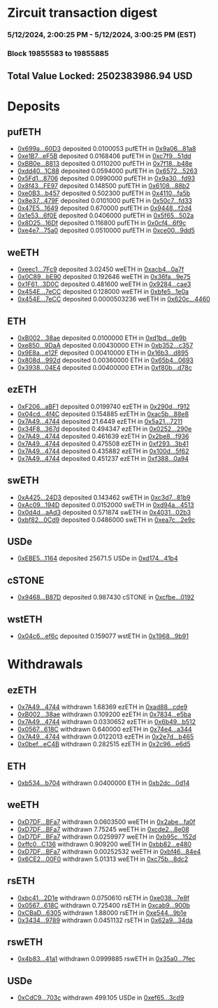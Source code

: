 # Zircuit transaction digest
### 5/12/2024, 2:00:25 PM - 5/12/2024, 3:00:25 PM (EST)
### Block 19855583 to 19855885

## Total Value Locked: 2502383986.94 USD

# Deposits
## pufETH
- [0x699a...60D3](https://etherscan.io/address/0x699adA286Db1430804D47921AA6C0872383060D3) deposited 0.0100053 pufETH in [0x9a06...81a8](https://etherscan.io/tx/0x699adA286Db1430804D47921AA6C0872383060D3)
- [0xe1B7...eF5B](https://etherscan.io/address/0xe1B74EA4b52b8e4317086B6A419C211e11D1eF5B) deposited 0.0168406 pufETH in [0xc7f9...51dd](https://etherscan.io/tx/0xe1B74EA4b52b8e4317086B6A419C211e11D1eF5B)
- [0xBB0e...8813](https://etherscan.io/address/0xBB0e102fdF87A898F16335749fe0a3C041cC8813) deposited 0.0110200 pufETH in [0x7f18...b48e](https://etherscan.io/tx/0xBB0e102fdF87A898F16335749fe0a3C041cC8813)
- [0xdd40...1C88](https://etherscan.io/address/0xdd4098207aF1d675B690053F0057A5d97D8B1C88) deposited 0.0594000 pufETH in [0x6572...5263](https://etherscan.io/tx/0xdd4098207aF1d675B690053F0057A5d97D8B1C88)
- [0x5Fd1...8706](https://etherscan.io/address/0x5Fd1CB7a290F52C4F9CF0099abB8fcabA5798706) deposited 0.0990000 pufETH in [0x9a30...fd93](https://etherscan.io/tx/0x5Fd1CB7a290F52C4F9CF0099abB8fcabA5798706)
- [0x8f43...FE97](https://etherscan.io/address/0x8f43456Ff5Da35b810d41A9a2D4cD3ec1789FE97) deposited 0.148500 pufETH in [0x6108...88b2](https://etherscan.io/tx/0x8f43456Ff5Da35b810d41A9a2D4cD3ec1789FE97)
- [0xe0B3...b457](https://etherscan.io/address/0xe0B3B69212aAA756f5e2b7D0100e379E0E21b457) deposited 0.502300 pufETH in [0x4110...fa5b](https://etherscan.io/tx/0xe0B3B69212aAA756f5e2b7D0100e379E0E21b457)
- [0x8e37...479F](https://etherscan.io/address/0x8e37F7500622d76812a5eAa2E74107AFAABb479F) deposited 0.0101000 pufETH in [0x50c7...fd33](https://etherscan.io/tx/0x8e37F7500622d76812a5eAa2E74107AFAABb479F)
- [0x47E5...1649](https://etherscan.io/address/0x47E50ede5bD90340a18f24cCE004bd4f5aEa1649) deposited 0.670000 pufETH in [0x9448...f2d4](https://etherscan.io/tx/0x47E50ede5bD90340a18f24cCE004bd4f5aEa1649)
- [0x1e53...6f0E](https://etherscan.io/address/0x1e53f4baa7dC5a7bEb1600972b49429e41756f0E) deposited 0.0406000 pufETH in [0x5f65...502a](https://etherscan.io/tx/0x1e53f4baa7dC5a7bEb1600972b49429e41756f0E)
- [0x8D25...16Df](https://etherscan.io/address/0x8D25c9fA1f4D4383747cba54905D7C8Fb0b716Df) deposited 0.116800 pufETH in [0x0cf4...6f9c](https://etherscan.io/tx/0x8D25c9fA1f4D4383747cba54905D7C8Fb0b716Df)
- [0xe4e7...75a0](https://etherscan.io/address/0xe4e7B609b04e779185EFF359eB46BCA5ef0b75a0) deposited 0.0510000 pufETH in [0xce00...9dd5](https://etherscan.io/tx/0xe4e7B609b04e779185EFF359eB46BCA5ef0b75a0)
## weETH
- [0xeec1...7Fc9](https://etherscan.io/address/0xeec193a23755897ffbb4aEEF52b84d567d207Fc9) deposited 3.02450 weETH in [0xacb4...0a7f](https://etherscan.io/tx/0xeec193a23755897ffbb4aEEF52b84d567d207Fc9)
- [0x0C89...bE90](https://etherscan.io/address/0x0C89120381EcACe4aE634Dff0574AedA4bf7bE90) deposited 0.192646 weETH in [0x36fa...9e75](https://etherscan.io/tx/0x0C89120381EcACe4aE634Dff0574AedA4bf7bE90)
- [0x1F61...3D0C](https://etherscan.io/address/0x1F61b4eA0b4d1372E9e16141Ed121C0615e53D0C) deposited 0.481600 weETH in [0x9284...cae3](https://etherscan.io/tx/0x1F61b4eA0b4d1372E9e16141Ed121C0615e53D0C)
- [0x454E...7eCC](https://etherscan.io/address/0x454EC6f5f4F40be6bB74B2856d7fE44BA4497eCC) deposited 0.128000 weETH in [0xbfe5...1e0a](https://etherscan.io/tx/0x454EC6f5f4F40be6bB74B2856d7fE44BA4497eCC)
- [0x454E...7eCC](https://etherscan.io/address/0x454EC6f5f4F40be6bB74B2856d7fE44BA4497eCC) deposited 0.0000503236 weETH in [0x620c...4460](https://etherscan.io/tx/0x454EC6f5f4F40be6bB74B2856d7fE44BA4497eCC)
## ETH
- [0xB002...38ae](https://etherscan.io/address/0xB002c0Abd728C30510A13e1DB1aaED0C140e38ae) deposited 0.0100000 ETH in [0xd1bd...de9b](https://etherscan.io/tx/0xB002c0Abd728C30510A13e1DB1aaED0C140e38ae)
- [0xe850...9DaA](https://etherscan.io/address/0xe85030771DD27FdaC2d185F46981F0dcD7439DaA) deposited 0.00430000 ETH in [0xb352...c357](https://etherscan.io/tx/0xe85030771DD27FdaC2d185F46981F0dcD7439DaA)
- [0x9E8a...e12F](https://etherscan.io/address/0x9E8a6B21912642D154D2D40d3180aFdd0768e12F) deposited 0.00410000 ETH in [0x16b3...d895](https://etherscan.io/tx/0x9E8a6B21912642D154D2D40d3180aFdd0768e12F)
- [0x808d...992d](https://etherscan.io/address/0x808d0B7e927C81b7c1F6b1D1E02F95Ae8b7e992d) deposited 0.00360000 ETH in [0x65b4...0693](https://etherscan.io/tx/0x808d0B7e927C81b7c1F6b1D1E02F95Ae8b7e992d)
- [0x3938...04E4](https://etherscan.io/address/0x39389901FCab1d02Bd0C23f15BE6Bb3B4d5104E4) deposited 0.00400000 ETH in [0xf80b...d78c](https://etherscan.io/tx/0x39389901FCab1d02Bd0C23f15BE6Bb3B4d5104E4)
## ezETH
- [0xF206...aBF1](https://etherscan.io/address/0xF206dfd5b7a40FB4f016e5903478ef1a448CaBF1) deposited 0.0199740 ezETH in [0x290d...f912](https://etherscan.io/tx/0xF206dfd5b7a40FB4f016e5903478ef1a448CaBF1)
- [0x04cd...4f4C](https://etherscan.io/address/0x04cd417E86d344B8088C308Bda2Fa00663314f4C) deposited 0.154885 ezETH in [0xac5b...88e8](https://etherscan.io/tx/0x04cd417E86d344B8088C308Bda2Fa00663314f4C)
- [0x7A49...4744](https://etherscan.io/address/0x7A493Be5c2ce014cD049Bf178a1ac0Db1B434744) deposited 21.6449 ezETH in [0x5a21...7211](https://etherscan.io/tx/0x7A493Be5c2ce014cD049Bf178a1ac0Db1B434744)
- [0x34F8...367d](https://etherscan.io/address/0x34F864a7051868Bd8dFc8292f68b8A574C32367d) deposited 0.494347 ezETH in [0x0252...290e](https://etherscan.io/tx/0x34F864a7051868Bd8dFc8292f68b8A574C32367d)
- [0x7A49...4744](https://etherscan.io/address/0x7A493Be5c2ce014cD049Bf178a1ac0Db1B434744) deposited 0.461639 ezETH in [0x2be8...f936](https://etherscan.io/tx/0x7A493Be5c2ce014cD049Bf178a1ac0Db1B434744)
- [0x7A49...4744](https://etherscan.io/address/0x7A493Be5c2ce014cD049Bf178a1ac0Db1B434744) deposited 0.475508 ezETH in [0xf293...3b41](https://etherscan.io/tx/0x7A493Be5c2ce014cD049Bf178a1ac0Db1B434744)
- [0x7A49...4744](https://etherscan.io/address/0x7A493Be5c2ce014cD049Bf178a1ac0Db1B434744) deposited 0.435882 ezETH in [0x100d...5f62](https://etherscan.io/tx/0x7A493Be5c2ce014cD049Bf178a1ac0Db1B434744)
- [0x7A49...4744](https://etherscan.io/address/0x7A493Be5c2ce014cD049Bf178a1ac0Db1B434744) deposited 0.451237 ezETH in [0xf388...0a94](https://etherscan.io/tx/0x7A493Be5c2ce014cD049Bf178a1ac0Db1B434744)
## swETH
- [0xA425...24D3](https://etherscan.io/address/0xA425fE8b53B1386ED496DD3EE143F2d8c3A624D3) deposited 0.143462 swETH in [0xc3d7...81b9](https://etherscan.io/tx/0xA425fE8b53B1386ED496DD3EE143F2d8c3A624D3)
- [0xAc09...194D](https://etherscan.io/address/0xAc09a8E06a3151957D9E927E101105Da9985194D) deposited 0.0152000 swETH in [0xd94a...4513](https://etherscan.io/tx/0xAc09a8E06a3151957D9E927E101105Da9985194D)
- [0x0d4d...aAd3](https://etherscan.io/address/0x0d4dc70a006Daad7cBf8cAe3379D100145d2aAd3) deposited 0.571874 swETH in [0x4031...02b3](https://etherscan.io/tx/0x0d4dc70a006Daad7cBf8cAe3379D100145d2aAd3)
- [0xbf82...0Cd9](https://etherscan.io/address/0xbf8248d17D9ca769372eeee6BaeFdB307e6f0Cd9) deposited 0.0486000 swETH in [0xea7c...2e9c](https://etherscan.io/tx/0xbf8248d17D9ca769372eeee6BaeFdB307e6f0Cd9)
## USDe
- [0xEBE5...1164](https://etherscan.io/address/0xEBE5a61BEaC6849EC68b8e8578de73c31d841164) deposited 25671.5 USDe in [0xd174...41b4](https://etherscan.io/tx/0xEBE5a61BEaC6849EC68b8e8578de73c31d841164)
## cSTONE
- [0x9468...B87D](https://etherscan.io/address/0x9468C2C628De0B30D58C9B2cBc17110a3934B87D) deposited 0.987430 cSTONE in [0xcfbe...0192](https://etherscan.io/tx/0x9468C2C628De0B30D58C9B2cBc17110a3934B87D)
## wstETH
- [0x04c6...ef6c](https://etherscan.io/address/0x04c6F47B718957d60c6cc0ff9f93Df9aC6E3ef6c) deposited 0.159077 wstETH in [0x1968...9b91](https://etherscan.io/tx/0x04c6F47B718957d60c6cc0ff9f93Df9aC6E3ef6c)
# Withdrawals
## ezETH
- [0x7A49...4744](https://etherscan.io/address/0x7A493Be5c2ce014cD049Bf178a1ac0Db1B434744) withdrawn 1.68369 ezETH in [0xad88...cde9](https://etherscan.io/tx/0x7A493Be5c2ce014cD049Bf178a1ac0Db1B434744)
- [0xB002...38ae](https://etherscan.io/address/0xB002c0Abd728C30510A13e1DB1aaED0C140e38ae) withdrawn 0.109200 ezETH in [0x7834...e5ba](https://etherscan.io/tx/0xB002c0Abd728C30510A13e1DB1aaED0C140e38ae)
- [0x7A49...4744](https://etherscan.io/address/0x7A493Be5c2ce014cD049Bf178a1ac0Db1B434744) withdrawn 0.0330652 ezETH in [0x6b49...b512](https://etherscan.io/tx/0x7A493Be5c2ce014cD049Bf178a1ac0Db1B434744)
- [0x0567...618C](https://etherscan.io/address/0x05677703F48ceFa20F4c1F59643E7ab2577E618C) withdrawn 0.640000 ezETH in [0x74e4...a344](https://etherscan.io/tx/0x05677703F48ceFa20F4c1F59643E7ab2577E618C)
- [0x7A49...4744](https://etherscan.io/address/0x7A493Be5c2ce014cD049Bf178a1ac0Db1B434744) withdrawn 0.0122013 ezETH in [0x2e7d...b465](https://etherscan.io/tx/0x7A493Be5c2ce014cD049Bf178a1ac0Db1B434744)
- [0x0bef...eC4B](https://etherscan.io/address/0x0bef49d570C69971FFDdE2722BF8a88ab1a4eC4B) withdrawn 0.282515 ezETH in [0x2c96...e6d5](https://etherscan.io/tx/0x0bef49d570C69971FFDdE2722BF8a88ab1a4eC4B)
## ETH
- [0xb534...b704](https://etherscan.io/address/0xb534299f99324D3A3CCbc1adE8A9dd99D82bb704) withdrawn 0.0400000 ETH in [0xb2dc...0d14](https://etherscan.io/tx/0xb534299f99324D3A3CCbc1adE8A9dd99D82bb704)
## weETH
- [0xD7DF...BFa7](https://etherscan.io/address/0xD7DF7E085214743530afF339aFC420c7c720BFa7) withdrawn 0.0603500 weETH in [0x2abe...fa0f](https://etherscan.io/tx/0xD7DF7E085214743530afF339aFC420c7c720BFa7)
- [0xD7DF...BFa7](https://etherscan.io/address/0xD7DF7E085214743530afF339aFC420c7c720BFa7) withdrawn 7.75245 weETH in [0xcde2...8e08](https://etherscan.io/tx/0xD7DF7E085214743530afF339aFC420c7c720BFa7)
- [0xD7DF...BFa7](https://etherscan.io/address/0xD7DF7E085214743530afF339aFC420c7c720BFa7) withdrawn 0.0259977 weETH in [0xb95c...152d](https://etherscan.io/tx/0xD7DF7E085214743530afF339aFC420c7c720BFa7)
- [0xffc0...C136](https://etherscan.io/address/0xffc0b4cc20C2b77ebf19b81E67039d801531C136) withdrawn 0.909200 weETH in [0xbb82...e480](https://etherscan.io/tx/0xffc0b4cc20C2b77ebf19b81E67039d801531C136)
- [0xD7DF...BFa7](https://etherscan.io/address/0xD7DF7E085214743530afF339aFC420c7c720BFa7) withdrawn 0.00252532 weETH in [0xbf46...84e4](https://etherscan.io/tx/0xD7DF7E085214743530afF339aFC420c7c720BFa7)
- [0x6CE2...00F0](https://etherscan.io/address/0x6CE2719B29980ee228A0A96576E1122ea08800F0) withdrawn 5.01313 weETH in [0xc75b...8dc2](https://etherscan.io/tx/0x6CE2719B29980ee228A0A96576E1122ea08800F0)
## rsETH
- [0xbc41...2D1e](https://etherscan.io/address/0xbc41695cFB12227A729C450B87265feA9f2c2D1e) withdrawn 0.0750610 rsETH in [0xe038...7e8f](https://etherscan.io/tx/0xbc41695cFB12227A729C450B87265feA9f2c2D1e)
- [0x0567...618C](https://etherscan.io/address/0x05677703F48ceFa20F4c1F59643E7ab2577E618C) withdrawn 0.725400 rsETH in [0xcab9...900b](https://etherscan.io/tx/0x05677703F48ceFa20F4c1F59643E7ab2577E618C)
- [0xCBaD...6305](https://etherscan.io/address/0xCBaDDcb33DBF09097eB723B5b16348C216a16305) withdrawn 1.88000 rsETH in [0xe544...9b1e](https://etherscan.io/tx/0xCBaDDcb33DBF09097eB723B5b16348C216a16305)
- [0x3434...9789](https://etherscan.io/address/0x34349c5569e7B846c3558961552D2202760A9789) withdrawn 0.0451132 rsETH in [0x62a9...34da](https://etherscan.io/tx/0x34349c5569e7B846c3558961552D2202760A9789)
## rswETH
- [0x4b83...41a1](https://etherscan.io/address/0x4b83029dca8a8B962b11D906F45054A7898C41a1) withdrawn 0.0999885 rswETH in [0x35a0...7fec](https://etherscan.io/tx/0x4b83029dca8a8B962b11D906F45054A7898C41a1)
## USDe
- [0xCdC9...703c](https://etherscan.io/address/0xCdC9d78900dFc049bc32434941DD7162A672703c) withdrawn 499.105 USDe in [0xef65...3cd9](https://etherscan.io/tx/0xCdC9d78900dFc049bc32434941DD7162A672703c)
